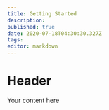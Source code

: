 ```yaml
---
title: Getting Started
description: 
published: true
date: 2020-07-18T04:30:30.327Z
tags: 
editor: markdown
---
```


# Header
Your content here